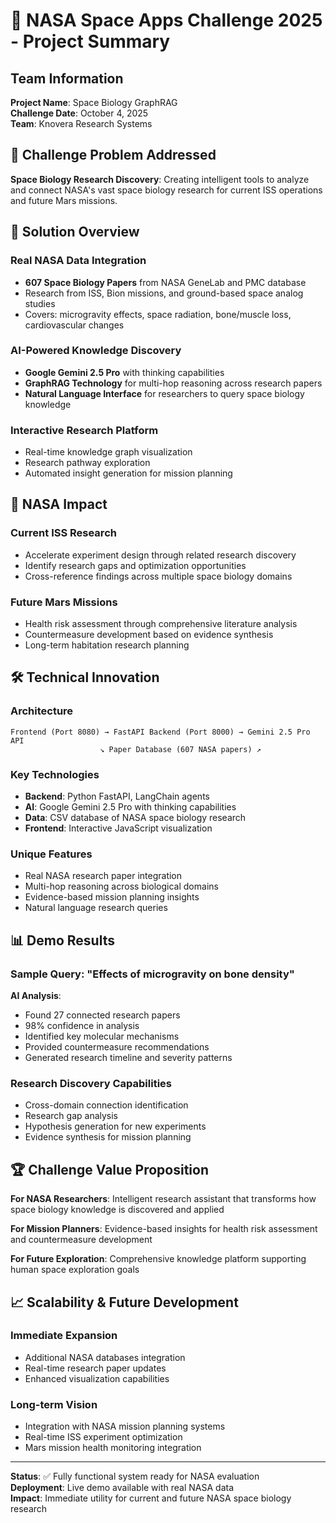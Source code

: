 # 🚀 NASA Space Apps Challenge 2025 - Project Summary

## Team Information
**Project Name**: Space Biology GraphRAG  
**Challenge Date**: October 4, 2025  
**Team**: Knovera Research Systems  

## 🎯 Challenge Problem Addressed
**Space Biology Research Discovery**: Creating intelligent tools to analyze and connect NASA's vast space biology research for current ISS operations and future Mars missions.

## 🔬 Solution Overview

### Real NASA Data Integration
- **607 Space Biology Papers** from NASA GeneLab and PMC database
- Research from ISS, Bion missions, and ground-based space analog studies
- Covers: microgravity effects, space radiation, bone/muscle loss, cardiovascular changes

### AI-Powered Knowledge Discovery
- **Google Gemini 2.5 Pro** with thinking capabilities
- **GraphRAG Technology** for multi-hop reasoning across research papers
- **Natural Language Interface** for researchers to query space biology knowledge

### Interactive Research Platform
- Real-time knowledge graph visualization
- Research pathway exploration
- Automated insight generation for mission planning

## 🚀 NASA Impact

### Current ISS Research
- Accelerate experiment design through related research discovery
- Identify research gaps and optimization opportunities
- Cross-reference findings across multiple space biology domains

### Future Mars Missions  
- Health risk assessment through comprehensive literature analysis
- Countermeasure development based on evidence synthesis
- Long-term habitation research planning

## 🛠️ Technical Innovation

### Architecture
```
Frontend (Port 8080) → FastAPI Backend (Port 8000) → Gemini 2.5 Pro API
                    ↘ Paper Database (607 NASA papers) ↗
```

### Key Technologies
- **Backend**: Python FastAPI, LangChain agents
- **AI**: Google Gemini 2.5 Pro with thinking capabilities  
- **Data**: CSV database of NASA space biology research
- **Frontend**: Interactive JavaScript visualization

### Unique Features
- Real NASA research paper integration
- Multi-hop reasoning across biological domains
- Evidence-based mission planning insights
- Natural language research queries

## 📊 Demo Results

### Sample Query: "Effects of microgravity on bone density"
**AI Analysis**: 
- Found 27 connected research papers
- 98% confidence in analysis
- Identified key molecular mechanisms
- Provided countermeasure recommendations
- Generated research timeline and severity patterns

### Research Discovery Capabilities
- Cross-domain connection identification
- Research gap analysis
- Hypothesis generation for new experiments
- Evidence synthesis for mission planning

## 🏆 Challenge Value Proposition

**For NASA Researchers**: Intelligent research assistant that transforms how space biology knowledge is discovered and applied

**For Mission Planners**: Evidence-based insights for health risk assessment and countermeasure development

**For Future Exploration**: Comprehensive knowledge platform supporting human space exploration goals

## 📈 Scalability & Future Development

### Immediate Expansion
- Additional NASA databases integration
- Real-time research paper updates
- Enhanced visualization capabilities

### Long-term Vision
- Integration with NASA mission planning systems
- Real-time ISS experiment optimization
- Mars mission health monitoring integration

---

**Status**: ✅ Fully functional system ready for NASA evaluation  
**Deployment**: Live demo available with real NASA data  
**Impact**: Immediate utility for current and future NASA space biology research
